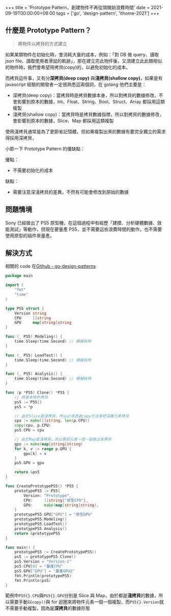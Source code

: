 +++
title = 'Prototype Pattern，創建物件不再從頭開始浪費時間'
date = 2021-09-19T00:00:00+08:00
tags = ['go', 'design-pattern', 'ithome-2021']
+++

## 什麼是 Prototype Pattern？

> 將物件以拷貝的方式建立
> 

如果某類物件在初始化時，會消耗大量的成本，例如：「對 DB 做 query、讀取 json file、讀取使用者滑鼠的軌跡」，那在建立完此物件後，又須建立此此類相似的物件時，我們會希望用拷貝(copy)的，以避免初始化的成本。

而拷貝這件事，又有分**深拷貝(deep copy)** 與**淺拷貝(shallow copy)**，如果是有 javascript 經驗的開發者一定很熟悉這兩個詞，在 golang 他們主要是：

- 深拷貝(deep copy)：當拷貝時是拷貝數據本身，所以對拷貝的數據修改，不會影響到原本的數據，Int、Float、String、Bool、Struct、Array
都採用這類複製
- 淺拷貝(shallow copy)：當拷貝時是拷貝數據指標，所以對拷貝的數據修改，會影響到原本的數據，Slice、Map
都採用這類複製

使用淺拷貝通常是為了更節省記憶體，但如果複製出來的數據有要完全獨立的需求得採用深拷貝，

小節一下 Prototype Pattern 的優缺點：

優點：

- 不需要初始化的成本

缺點：

- 需要注意深淺拷貝的差異，不然有可能會修改到原始的數據

## 問題情境

Sony 已經做出了 PS5 原型機，在這個過程中有經歷「建模、分析硬體數據、效能測試」等動作，但現在要量產 PS5，並不需要這些浪費時間的動作，也不需要使用原型的組件來量產。

## 解決方式

相關的 code 在[Github - go-design-patterns](https://github.com/superj80820/go-design-patterns)

```go
package main

import (
	"fmt"
	"time"
)

type PS5 struct {
	Version string
	CPU     []string
	GPU     map[string]string
}

func (_ PS5) Modeling() {
	time.Sleep(time.Second) // 模擬耗時
}

func (_ PS5) LoadTest() {
	time.Sleep(time.Second) // 模擬耗時
}

func (_ PS5) Analysis() {
	time.Sleep(time.Second) // 模擬耗時
}

func (p *PS5) Clone() *PS5 {
	// 將基本物件拷貝
	ps5 := PS5{}
	ps5 = *p

	// 由於Slice是淺拷貝，所以必須透過copy方法來把深層元素拷貝
	cpu := make([]string, len(p.CPU))
	copy(cpu, p.CPU)
	ps5.CPU = cpu

	// 由於Map是淺拷貝，所以需把元素一個一個拿出來拷貝
	gpu := make(map[string]string)
	for k, v := range p.GPU {
		gpu[k] = v
	}
	ps5.GPU = gpu

	return &ps5
}

func CreatePrototypePS5() *PS5 {
	prototypePS5 := PS5{
		Version: "Prototype",
		CPU:     []string{"原型CPU"},
		GPU:     make(map[string]string),
	}
	prototypePS5.GPU["GPU"] = "原型GPU"
	prototypePS5.Modeling()
	prototypePS5.LoadTest()
	prototypePS5.Analysis()
	return &prototypePS5
}

func main() {
	prototypePS5 := CreatePrototypePS5()
	ps5 := prototypePS5.Clone()
	ps5.Version = "Version-1"
	ps5.CPU[0] = "量產CPU"
	ps5.GPU["GPU"] = "量產GPU2"
	fmt.Println(prototypePS5)
	fmt.Println(ps5)
}
```

範例中`PS5{}.CPU`與`PS5{}.GPU`分別是 Slice 與 Map，由於都是**淺拷貝**的數據，所以需要手動以`copy()`與 for 迴圈來將物件元素一個一個複製，而`PS5{}.Version`就不需要手動複製，因為是**深拷貝**的數據形態